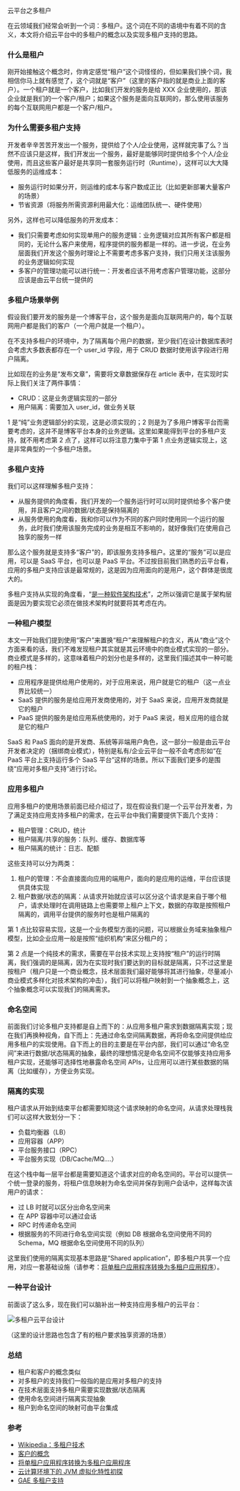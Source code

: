 云平台之多租户

在云领域我们经常会听到一个词：多租户。这个词在不同的语境中有着不同的含义，本文将介绍云平台中的多租户的概念以及实现多租户支持的思路。

### 什么是租户

刚开始接触这个概念时，你肯定感觉“租户”这个词怪怪的，但如果我们换个词，我相信你马上就有感觉了，这个词就是“客户”（这里的客户指的就是商业上面的客户）。一个租户就是一个客户，比如我们开发的服务是给 XXX 企业使用的，那该企业就是我们的一个客户/租户；如果这个服务是面向互联网的，那么使用该服务的每个互联网用户都是一个客户/租户。

### 为什么需要多租户支持

开发者辛辛苦苦开发出一个服务，提供给了个人/企业使用，这样就完事了么？当然不应该只是这样，我们开发出一个服务，最好是能够同时提供给多个个人/企业使用，而且这些客户最好是共享同一套服务运行时（Runtime），这样可以大大降低服务的运维成本：

* 服务运行时如果分开，则运维的成本与客户数成正比（比如更新部署大量客户的场景）
* 节省资源（将服务所需资源利用最大化：运维团队统一、硬件使用）

另外，这样也可以降低服务的开发成本：

* 我们只需要考虑如何实现单用户的服务逻辑：业务逻辑对应其所有客户都是相同的，无论什么客户来使用，程序提供的服务都是一样的。进一步说，在业务层面我们开发这个服务时理论上不需要考虑多客户支持，我们只用关注该服务的业务逻辑如何实现
* 多客户的管理功能可以进行统一：开发者应该不用考虑客户管理功能，这部分应该是由云平台统一提供的

<!-- more -->

### 多租户场景举例

假设我们要开发的服务是一个博客平台，这个服务是面向互联网用户的，每个互联网用户都是我们的客户（一个用户就是一个租户）。

在不支持多租户的环境中，为了隔离每个用户的数据，至少我们在设计数据库表时会考虑大多数表都存在一个 user_id 字段，用于 CRUD 数据时使用该字段进行用户隔离。

比如现在的业务是“发布文章”，需要将文章数据保存在 article 表中，在实现时实际上我们关注了两件事情：

* CRUD：这是业务逻辑实现的一部分
* 用户隔离：需要加入 user_id，做业务关联

1 是“纯”业务逻辑部分的实现，这是必须实现的；2 则是为了多用户博客平台而需要考虑的，这并不是博客平台本身的业务逻辑。这里如果能得到平台的多租户支持，就不用考虑第 2 点了，这样可以将注意力集中于第 1 点业务逻辑实现上，这是非常典型的一个多租户场景。

### 多租户支持

我们可以这样理解多租户支持：

* 从服务提供的角度看，我们开发的一个服务运行时可以同时提供给多个客户使用，并且客户之间的数据/状态是保持隔离的
* 从服务使用的角度看，我和你可以作为不同的客户同时使用同一个运行的服务，此时我们使用该服务完成的业务是相互不影响的，就好像我们在使用自己独享的服务一样

那么这个服务就是支持多“客户”的，即该服务支持多租户。这里的“服务”可以是应用，可以是 SaaS 平台，也可以是 PaaS 平台。不过按目前我们熟悉的云平台看，应用的多租户支持应该是最常规的，这是因为应用面向的是用户，这个群体是很庞大的。

多租户支持从实现的角度看，“[是一种软件架构技术](http://zh.wikipedia.org/wiki/%E5%A4%9A%E7%A7%9F%E6%88%B7)”，之所以强调它是属于架构层面是因为要实现它必须在做技术架构时就要将其考虑在内。

### 一种租户模型

本文一开始我们提到使用“客户”来置换“租户”来理解租户的含义，再从“商业”这个方面来看的话，我们不难发现租户其实就是其云环境中的商业模式实现的一部分。商业模式是多样的，这意味着租户的划分也是多样的，这里我们描述其中一种可能的租户栈：

* 应用程序是提供给用户使用的，对于应用来说，用户就是它的租户（这一点业界比较统一）
* SaaS 提供的服务是给应用开发商使用的，对于 SaaS 来说，应用开发商就是它的租户
* PaaS 提供的服务是给应用系统使用的，对于 PaaS 来说，相关应用的组合就是它的租户

SaaS 和 PaaS 面向的是开发商、系统等非端用户角色，这一部分一般是由云平台开发者决定的（捆绑商业模式），特别是私有/企业云平台一般不会考虑形如“在 PaaS 平台上支持运行多个 SaaS 平台”这样的场景。所以下面我们更多的是围绕“应用对多租户支持”进行讨论。

### 应用多租户

应用多租户的使用场景前面已经介绍过了，现在假设我们是一个云平台开发者，为了满足支持应用支持多租户的需求，在云平台中我们需要提供下面几个支持：

* 租户管理：CRUD，统计
* 租户隔离/共享的服务：队列、缓存、数据库等
* 租户隔离的统计：日志、配额

这些支持可以分为两类：

1. 租户的管理：不会直接面向应用的端用户，面向的是应用的运维，平台应该提供具体实现
2. 租户数据/状态的隔离：从请求开始就应该可以区分这个请求是来自于哪个租户，请求处理时在调用链路上也需要带上租户上下文，数据的存取是按照租户隔离的，调用平台提供的服务时也是租户隔离的

第 1 点比较容易实现，这是一个业务模型方面的问题，可以根据业务域来抽象租户模型，比如企业应用一般是按照“组织机构”来区分租户的；

第 2 点是一个纯技术的需求，需要在平台技术实现上支持按“租户”的运行时隔离，我们强调的是隔离，因为在实现时我们要达到的目标就是隔离，只不过这里是按租户（租户只是一个商业概念，技术层面我们最好能够将其进行抽象，尽量减小商业模式多样化对技术架构的冲击），我们可以将租户映射到一个抽象概念上，这个抽象概念可以实现我们的隔离需求。

### 命名空间

前面我们讨论多租户支持都是自上而下的：从应用多租户需求到数据隔离实现；现在我们再换种视角，自下而上：先通过命名空间隔离数据，再将命名空间提供给应用多租户的实现使用。自下而上的目的主要是在平台内部，我们可以通过“命名空间”来进行数据/状态隔离的抽象，最终的理想情况是命名空间不仅能够支持应用多租户实现，还能够可选择性地暴露命名空间 APIs，让应用可以进行某些数据的隔离（比如缓存），方便业务实现。

### 隔离的实现

租户请求从开始到结束平台都需要知晓这个请求映射的命名空间，从请求处理栈我们可以这样大致划分一下：

* 负载均衡器（LB）
* 应用容器（APP）
* 平台服务接口（RPC）
* 平台服务实现（DB/Cache/MQ....）

在这个栈中每一层平台都是需要知道这个请求对应的命名空间的。平台可以提供一个统一登录的服务，将租户信息映射为命名空间并保存到用户会话中，这样每次该用户的请求：

* 过 LB 时就可以区分出命名空间来
* 在 APP 容器中可以通过会话
* RPC 时传递命名空间
* 根据服务的不同进行命名空间实现（例如 DB 根据命名空间使用不同的 Schema，MQ 根据命名空间使用不同的队列）

这里我们使用的隔离实现基本思路是“Shared application”，即多租户共享一个应用，对应一套基础设施（请参考：[将单租户应用程序转换为多租户应用程序](http://www.ibm.com/developerworks/cn/cloud/library/cl-tenantconversion/)）。

###  一种平台设计

 前面谈了这么多，现在我们可以脑补出一种支持应用多租户的云平台：

![多租户云平台设计](https://01z42g.dm2302.livefilestore.com/y2pzWmlH7Wqj5s6IOAeiXKox3ekow6tL9P5WT-uZpFwuh0DsFxac7fikAg-Pmn4TYuWbSf-wS5DXNSuJcw2-BJfhvGJ-6Y_u8AdPesI00pTgI8/%E4%BA%91%E5%B9%B3%E5%8F%B0%E4%B9%8B%E5%A4%9A%E7%A7%9F%E6%88%B7.png?psid=1)

（这里的设计思路也包含了有的租户要求独享资源的场景）

### 总结

* 租户和客户的概念类似
* 对多租户的支持我们一般指的是应用对多租户的支持
* 在技术层面支持多租户需要实现数据/状态隔离
* 使用命名空间进行隔离实现抽象
* 租户到命名空间的映射可由平台集成

### 参考

* [Wikipedia：多租户技术](http://zh.wikipedia.org/wiki/%E5%A4%9A%E7%A7%9F%E6%88%B7)
* [客户的概念](http://wiki.mbalib.com/wiki/%E5%AE%A2%E6%88%B7)
* [将单租户应用程序转换为多租户应用程序](http://www.ibm.com/developerworks/cn/cloud/library/cl-tenantconversion/)
* [云计算环境下的 JVM 虚拟化特性初探](http://www.ibm.com/developerworks/cn/java/j-lo-javacloud/)
* [GAE 多租户支持](https://developers.google.com/appengine/docs/java/multitenancy/)

